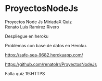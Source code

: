 # ProyectosNodeJs
Proyectos Node Js MiriadaX Quiz  
Renato Luis Ramirez Rivero

Despliegue en heroku


Problemas con base de datos en Heroku.

https://safe-sea-9682.herokuapp.com/

https://github.com/renatolrr/ProyectosNodeJs


Falta quiz 19:HTTPS
